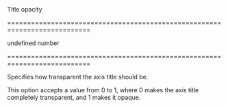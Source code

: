 <!--**
/*-------------------------------------------
    Auto-generated file. Do not modify.
-------------------------------------------

**-->
<!--d-->Title opacity<!--/d-->
===========================================================================
<!--default-->undefined<!--/default-->
<!--type-->number<!--/type-->
===========================================================================

<!--shortDescription-->
Specifies how transparent the axis title should be.
<!--/shortDescription-->

<!--fullDescription-->
This option accepts a value from 0 to 1, where 0 makes the axis title completely transparent, and 1 makes it opaque.
<!--/fullDescription-->